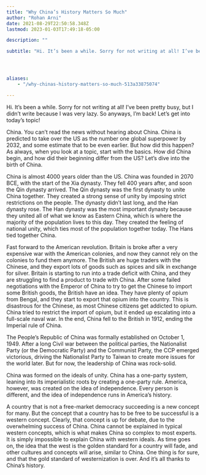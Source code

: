 ```yaml
---
title: "Why China’s History Matters So Much"
author: "Rohan Arni"
date: 2021-08-29T22:50:58.348Z
lastmod: 2023-01-03T17:49:18-05:00

description: ""

subtitle: "Hi. It’s been a while. Sorry for not writing at all! I’ve been pretty busy, but I didn’t write because I was very lazy. So anyways, I’m…"




aliases:
    - "/why-chinas-history-matters-so-much-513a33875074"

---
```


Hi. It’s been a while. Sorry for not writing at all! I’ve been pretty busy, but I didn’t write because I was very lazy. So anyways, I’m back! Let’s get into today’s topic!

China. You can’t read the news without hearing about China. China is predicted to take over the US as the number one global superpower by 2032, and some estimate that to be even earlier. But how did this happen? As always, when you look at a topic, start with the basics. How did China begin, and how did their beginning differ from the US? Let’s dive into the birth of China.

China is almost 4000 years older than the US. China was founded in 2070 BCE, with the start of the Xia dynasty. They fell 400 years after, and soon the Qin dynasty arrived. The Qin dynasty was the first dynasty to unite China together. They created a strong sense of unity by imposing strict restrictions on the people. The dynasty didn’t last long, and the Han dynasty rose. The Han dynasty was the most important dynasty because they united all of what we know as Eastern China, which is where the majority of the population lives to this day. They created the feeling of national unity, which ties most of the population together today. The Hans tied together China.

Fast forward to the American revolution. Britain is broke after a very expensive war with the American colonies, and now they cannot rely on the colonies to fund them anymore. The British are huge traders with the Chinese, and they export lots of goods such as spices and silk in exchange for silver. Britain is starting to run into a trade deficit with China, and they are struggling to find a product to trade with China. After some failed negotiations with the Emperor of China to try to get the Chinese to import some British goods, the British have an idea. They have plenty of opium from Bengal, and they start to export that opium into the country. This is disastrous for the Chinese, as most Chinese citizens get addicted to opium. China tried to restrict the import of opium, but it ended up escalating into a full-scale naval war. In the end, China fell to the British in 1912, ending the Imperial rule of China.

The People’s Republic of China was formally established on October 1, 1949. After a long Civil war between the political parties, the Nationalist Party (or the Democratic Party) and the Communist Party, the CCP emerged victorious, driving the Nationalist Party to Taiwan to create more issues for the world later. But for now, the leadership of China was rock-solid.

China was formed on the ideals of unity. China has a one-party system, leaning into its imperialistic roots by creating a one-party rule. America, however, was created on the idea of independence. Every person is different, and the idea of independence runs in America’s history.

A country that is not a free-market democracy succeeding is a new concept for many. But the concept that a country has to be free to be successful is a western concept. Clearly, that concept is up for debate, due to the overwhelming success of China. China cannot be explained in typical western concepts, which is what makes China so complex to most experts. It is simply impossible to explain China with western ideals. As time goes on, the idea that the west is the golden standard for a country will fade, and other cultures and concepts will arise, similar to China. One thing is for sure, and that the gold standard of westernization is over. And it’s all thanks to China’s history.
